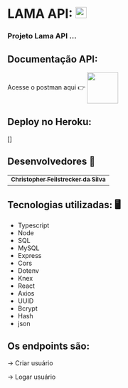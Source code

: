 # LAMA API: <img src="https://notion-emojis.s3-us-west-2.amazonaws.com/prod/svg-twitter/1f3b5.svg" width="25"> 

### Projeto Lama API ...

## Documentação API:
 Acesse o postman aqui 👉 [ <img src="https://acegif.com/wp-content/uploads/upgifsok/party-14.gif" width="70" align="center"> ](https://documenter.getpostman.com/view/18385085/UVsHUnyw)

## Deploy no Heroku:
[] 

## Desenvolvedores 🤖

<table>
  <tr>
  <td align="center"><a href="https://github.com/ChristpherFeilstrecker">
   <sub><b>Christopher Feilstrecker da Silva</b> </sub> 
       
</table>


## Tecnologias utilizadas: 🖥️
- Typescript
- Node
- SQL
- MySQL
- Express
- Cors
- Dotenv
- Knex
- React
- Axios
- UUID
- Bcrypt
- Hash
- json



## Os endpoints são:

   → Criar usuário
   
   → Logar usuário
   